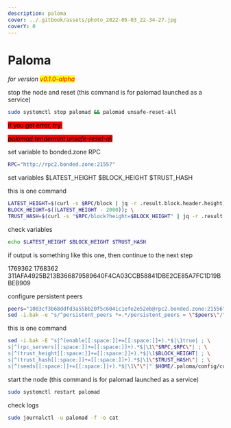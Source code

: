 ```yaml
---
description: paloma
cover: ../.gitbook/assets/photo_2022-05-03_22-34-27.jpg
coverY: 0
---
```


# Paloma

_for version <mark style="color:red;">v0.1.0-alpha</mark>_

stop the node and reset (this command is for palomad launched as a service)

```bash
sudo systemctl stop palomad && palomad unsafe-reset-all
```

<mark style="background-color:red;">if you get error, try:</mark>

_<mark style="background-color:red;">palomad tendermint unsafe-reset-all</mark>_

set variable to bonded.zone RPC

```bash
RPC="http://rpc2.bonded.zone:21557"
```

set variables $LATEST\_HEIGHT $BLOCK\_HEIGHT $TRUST\_HASH

this is one command

```bash
LATEST_HEIGHT=$(curl -s $RPC/block | jq -r .result.block.header.height); \
BLOCK_HEIGHT=$((LATEST_HEIGHT - 2000)); \
TRUST_HASH=$(curl -s "$RPC/block?height=$BLOCK_HEIGHT" | jq -r .result.block_id.hash)
```

check variables

```bash
echo $LATEST_HEIGHT $BLOCK_HEIGHT $TRUST_HASH
```

if output is something like this one, then continue to the next step

1769362 1768362 311AFA4925B213B366879589640F4CA03CCB58841DBE2CE85A7FC1D19BBEB909

configure persistent peers

```bash
peers="1003cf3b68ddfd3a55bb20f5c6041c1efe2e52eb@rpc2.bonded.zone:21556"
sed -i.bak -e "s/^persistent_peers *=.*/persistent_peers = \"$peers\"/" $HOME/.paloma/config/config.toml
```

this is one command

```bash
sed -i.bak -E "s|^(enable[[:space:]]+=[[:space:]]+).*$|\1true| ; \
s|^(rpc_servers[[:space:]]+=[[:space:]]+).*$|\1\"$RPC,$RPC\"| ; \
s|^(trust_height[[:space:]]+=[[:space:]]+).*$|\1$BLOCK_HEIGHT| ; \
s|^(trust_hash[[:space:]]+=[[:space:]]+).*$|\1\"$TRUST_HASH\"| ; \
s|^(seeds[[:space:]]+=[[:space:]]+).*$|\1\"\"|" $HOME/.paloma/config/config.toml
```

start the node (this command is for palomad launched as a service)

```bash
sudo systemctl restart palomad
```

check logs

```bash
sudo journalctl -u palomad -f -o cat
```
